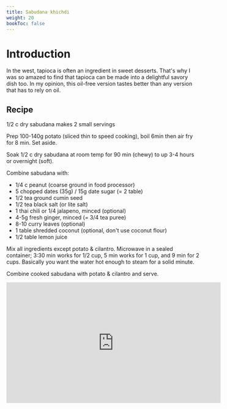 ```yaml
---
title: Sabudana khichdi
weight: 20
bookToc: false
---
```


# Introduction

In the west, tapioca is often an ingredient in sweet desserts.
That's why I was so amazed to find that tapioca can be made into a delightful savory dish too.
In my opinion, this oil-free version tastes better than any version that has to rely on oil.

## Recipe

1/2 c dry sabudana makes 2 small servings

Prep 100-140g potato (sliced thin to speed cooking), boil 6min then air fry for 8 min. Set aside.

Soak 1/2 c dry sabudana at room temp for 90 min (chewy) to up 3-4 hours or overnight (soft).

Combine sabudana with:

- 1/4 c peanut (coarse ground in food processor)
- 5 chopped dates (35g) / 15g date sugar (= 2 table)
- 1/2 tea ground cumin seed
- 1/2 tea black salt (or lite salt)
- 1 thai chili or 1/4 jalapeno, minced (optional)
- 4-5g fresh ginger, minced (= 3/4 tea puree)
- 8-10 curry leaves (optional)
- 1 table shredded coconut (optional, don't use coconut flour)
- 1/2 table lemon juice

Mix all ingredients except potato & cilantro. Microwave in a sealed container; 3:30 min works for 1/2 cup, 5 min works for 1 cup, and 9 min for 2 cups. Basically you want the water hot enough to steam for a solid minute.

Combine cooked sabudana with potato & cilantro and serve.

<iframe width="560" height="315" src="https://www.youtube.com/embed/ajl6acgdoyc?si=U9EYPb_6zEmfq5Bi" title="YouTube video player" frameborder="0" allow="accelerometer; autoplay; clipboard-write; encrypted-media; gyroscope; picture-in-picture; web-share" allowfullscreen></iframe>
